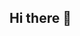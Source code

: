 ## Hi there 👋

<!--
**ariannabermudez/ariannabermudez** is a ✨ _special_ ✨ repository because its `README.md` (this file) appears on your GitHub profile.

## Here are some ideas to get you started:

- 🔭 I’m currently working on my Bachelor of Science Degree in Information Technology
- 🌱 I’m currently learning how to use and master Git
- 😄 Pronouns: She/her
